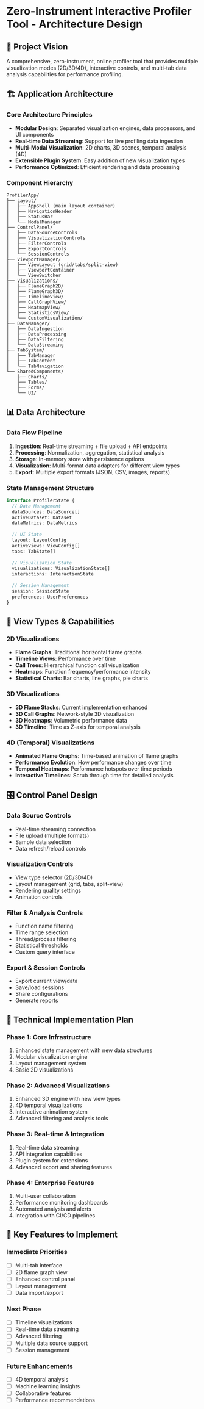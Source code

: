 # Zero-Instrument Interactive Profiler Tool - Architecture Design

## 🎯 Project Vision

A comprehensive, zero-instrument, online profiler tool that provides multiple visualization modes (2D/3D/4D), interactive controls, and multi-tab data analysis capabilities for performance profiling.

## 🏗️ Application Architecture

### Core Architecture Principles
- **Modular Design**: Separated visualization engines, data processors, and UI components
- **Real-time Data Streaming**: Support for live profiling data ingestion
- **Multi-Modal Visualization**: 2D charts, 3D scenes, temporal analysis (4D)
- **Extensible Plugin System**: Easy addition of new visualization types
- **Performance Optimized**: Efficient rendering and data processing

### Component Hierarchy

```
ProfilerApp/
├── Layout/
│   ├── AppShell (main layout container)
│   ├── NavigationHeader
│   ├── StatusBar
│   └── ModalManager
├── ControlPanel/
│   ├── DataSourceControls
│   ├── VisualizationControls
│   ├── FilterControls
│   ├── ExportControls
│   └── SessionControls
├── ViewportManager/
│   ├── ViewLayout (grid/tabs/split-view)
│   ├── ViewportContainer
│   └── ViewSwitcher
├── Visualizations/
│   ├── FlameGraph2D/
│   ├── FlameGraph3D/
│   ├── TimelineView/
│   ├── CallGraphView/
│   ├── HeatmapView/
│   ├── StatisticsView/
│   └── CustomVisualization/
├── DataManager/
│   ├── DataIngestion
│   ├── DataProcessing
│   ├── DataFiltering
│   └── DataStreaming
├── TabSystem/
│   ├── TabManager
│   ├── TabContent
│   └── TabNavigation
└── SharedComponents/
    ├── Charts/
    ├── Tables/
    ├── Forms/
    └── UI/
```

## 📊 Data Architecture

### Data Flow Pipeline
1. **Ingestion**: Real-time streaming + file upload + API endpoints
2. **Processing**: Normalization, aggregation, statistical analysis
3. **Storage**: In-memory store with persistence options
4. **Visualization**: Multi-format data adapters for different view types
5. **Export**: Multiple export formats (JSON, CSV, images, reports)

### State Management Structure
```typescript
interface ProfilerState {
  // Data Management
  dataSources: DataSource[]
  activeDataset: Dataset
  dataMetrics: DataMetrics
  
  // UI State
  layout: LayoutConfig
  activeViews: ViewConfig[]
  tabs: TabState[]
  
  // Visualization State
  visualizations: VisualizationState[]
  interactions: InteractionState
  
  // Session Management
  session: SessionState
  preferences: UserPreferences
}
```

## 🎨 View Types & Capabilities

### 2D Visualizations
- **Flame Graphs**: Traditional horizontal flame graphs
- **Timeline Views**: Performance over time
- **Call Trees**: Hierarchical function call visualization
- **Heatmaps**: Function frequency/performance intensity
- **Statistical Charts**: Bar charts, line graphs, pie charts

### 3D Visualizations
- **3D Flame Stacks**: Current implementation enhanced
- **3D Call Graphs**: Network-style 3D visualization
- **3D Heatmaps**: Volumetric performance data
- **3D Timeline**: Time as Z-axis for temporal analysis

### 4D (Temporal) Visualizations
- **Animated Flame Graphs**: Time-based animation of flame graphs
- **Performance Evolution**: How performance changes over time
- **Temporal Heatmaps**: Performance hotspots over time periods
- **Interactive Timelines**: Scrub through time for detailed analysis

## 🎛️ Control Panel Design

### Data Source Controls
- Real-time streaming connection
- File upload (multiple formats)
- Sample data selection
- Data refresh/reload controls

### Visualization Controls
- View type selector (2D/3D/4D)
- Layout management (grid, tabs, split-view)
- Rendering quality settings
- Animation controls

### Filter & Analysis Controls
- Function name filtering
- Time range selection
- Thread/process filtering
- Statistical thresholds
- Custom query interface

### Export & Session Controls
- Export current view/data
- Save/load sessions
- Share configurations
- Generate reports

## 🔧 Technical Implementation Plan

### Phase 1: Core Infrastructure
1. Enhanced state management with new data structures
2. Modular visualization engine
3. Layout management system
4. Basic 2D visualizations

### Phase 2: Advanced Visualizations
1. Enhanced 3D engine with new view types
2. 4D temporal visualizations
3. Interactive animation system
4. Advanced filtering and analysis tools

### Phase 3: Real-time & Integration
1. Real-time data streaming
2. API integration capabilities
3. Plugin system for extensions
4. Advanced export and sharing features

### Phase 4: Enterprise Features
1. Multi-user collaboration
2. Performance monitoring dashboards
3. Automated analysis and alerts
4. Integration with CI/CD pipelines

## 🚀 Key Features to Implement

### Immediate Priorities
- [ ] Multi-tab interface
- [ ] 2D flame graph view
- [ ] Enhanced control panel
- [ ] Layout management
- [ ] Data import/export

### Next Phase
- [ ] Timeline visualizations
- [ ] Real-time data streaming
- [ ] Advanced filtering
- [ ] Multiple data source support
- [ ] Session management

### Future Enhancements
- [ ] 4D temporal analysis
- [ ] Machine learning insights
- [ ] Collaborative features
- [ ] Performance recommendations 